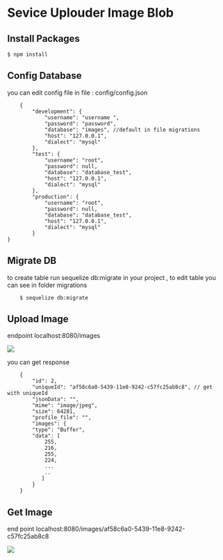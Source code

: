 # Sevice Uplouder Image Blob

## Install Packages

	$ npm install

## Config Database 

you can edit config file in  file : config/config.json

		{
		    "development": {
			    "username": "username ",
			    "password": "password",
			    "database": "images", //default in file migrations
			    "host": "127.0.0.1",
			    "dialect": "mysql"
		  	},
		  	"test": {
			    "username": "root",
			    "password": null,
			    "database": "database_test",
			    "host": "127.0.0.1",
			    "dialect": "mysql"
		  	},
		  	"production": {
			    "username": "root",
			    "password": null,
			    "database": "database_test",
			    "host": "127.0.0.1",
			    "dialect": "mysql"
		  	}
	}
	
## Migrate DB 

to create table run sequelize db:migrate in your project , to edit table you can see in folder migrations

		$ sequelize db:migrate
		

## Upload Image

endpoint localhost:8080/images

![](https://raw.githubusercontent.com/wahyuhadi/service-uploader-bloob/master/image/Screenshot%20at%202018-05-10%2017-06-30.png) 

you can get response

		{
		    "id": 2,
		    "uniqueId": "af58c6a0-5439-11e8-9242-c57fc25ab8c8", // get with uniqueId
		    "jsonData": "",
		    "mime": "image/jpeg",
		    "size": 64281,
		    "profile_file": "",
		    "images": {
			"type": "Buffer",
			"data": [
			    255,
			    216,
			    255,
			    224,
			    ...
			    ..
			   ]
			}
		}


## Get Image

end point localhost:8080/images/af58c6a0-5439-11e8-9242-c57fc25ab8c8


![](https://github.com/wahyuhadi/service-uploader-bloob/blob/master/image/Screenshot%20at%202018-05-10%2017-07-10.png) 




		

